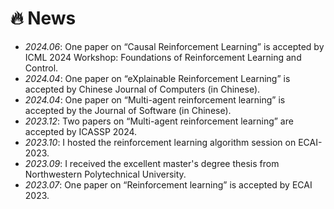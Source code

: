 # 🔥 News
- *2024.06*: One paper on “Causal Reinforcement Learning” is accepted by ICML 2024 Workshop: Foundations of Reinforcement Learning and Control.
- *2024.04*: One paper on “eXplainable Reinforcement Learning” is accepted by Chinese Journal of Computers (in Chinese).
- *2024.04*: One paper on “Multi-agent reinforcement learning” is accepted by the Journal of Software (in Chinese).
- *2023.12*: Two papers on “Multi-agent reinforcement learning” are accepted by ICASSP 2024.
- *2023.10*: I hosted the reinforcement learning algorithm session on ECAI-2023.
- *2023.09*: I received the excellent master's degree thesis from Northwestern Polytechnical University.
- *2023.07*: One paper on “Reinforcement learning” is accepted by ECAI 2023.

